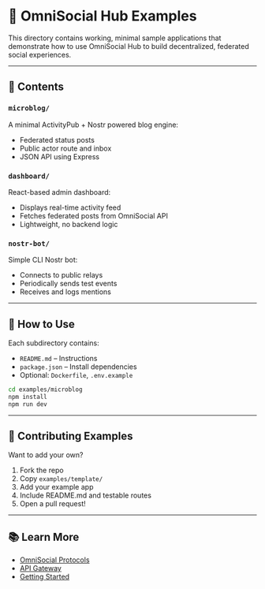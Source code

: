 # 🧪 OmniSocial Hub Examples

This directory contains working, minimal sample applications that demonstrate how to use OmniSocial Hub to build decentralized, federated social experiences.

---

## 📂 Contents

### `microblog/`
A minimal ActivityPub + Nostr powered blog engine:
- Federated status posts
- Public actor route and inbox
- JSON API using Express

### `dashboard/`
React-based admin dashboard:
- Displays real-time activity feed
- Fetches federated posts from OmniSocial API
- Lightweight, no backend logic

### `nostr-bot/`
Simple CLI Nostr bot:
- Connects to public relays
- Periodically sends test events
- Receives and logs mentions

---

## 🚀 How to Use

Each subdirectory contains:
- `README.md` – Instructions
- `package.json` – Install dependencies
- Optional: `Dockerfile`, `.env.example`

```bash
cd examples/microblog
npm install
npm run dev
```

---

## 🤝 Contributing Examples

Want to add your own?

1. Fork the repo
2. Copy `examples/template/`
3. Add your example app
4. Include README.md and testable routes
5. Open a pull request!

---

## 📚 Learn More

- [OmniSocial Protocols](../docs/protocols/)
- [API Gateway](../docs/api/api-gateway.md)
- [Getting Started](../docs/getting-started.md)
